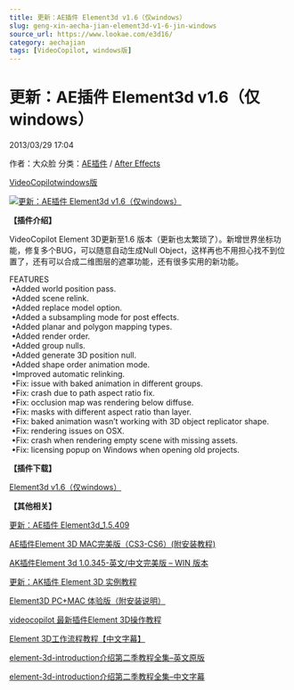 ```yaml
---
title: 更新：AE插件 Element3d v1.6（仅windows）
slug: geng-xin-aecha-jian-element3d-v1-6-jin-windows
source_url: https://www.lookae.com/e3d16/
category: aechajian
tags: [VideoCopilot, windows版]
---
```

# 更新：AE插件 Element3d v1.6（仅windows）

2013/03/29 17:04

作者：大众脸
分类：[AE插件](https://www.lookae.com/after-effects/aechajian/) / [After Effects](https://www.lookae.com/after-effects/)

[VideoCopilot](https://www.lookae.com/tag/videocopilot/)[windows版](https://www.lookae.com/tag/windows%e7%89%88/)

[![更新：AE插件 Element3d v1.6（仅windows）](https://www.lookae.com/wp-content/uploads/2013/03/e3d16.jpg "更新：AE插件 Element3d v1.6（仅windows）-LookAE.com")](https://www.lookae.com/wp-content/uploads/2013/03/e3d16.jpg)

**【插件介绍】**

VideoCopilot Element 3D更新至1.6 版本（更新也太繁琐了）。新增世界坐标功能，修复多个BUG，可以随意自动生成Null Object，这样再也不用担心找不到位置了，还有可以合成二维图层的遮罩功能，还有很多实用的新功能。

FEATURES  
 •Added world position pass.  
 •Added scene relink.  
 •Added replace model option.  
 •Added a subsampling mode for post effects.  
 •Added planar and polygon mapping types.  
 •Added render order.  
 •Added group nulls.  
 •Added generate 3D position null.  
 •Added shape order animation mode.  
 •Improved automatic relinking.  
 •Fix: issue with baked animation in different groups.  
 •Fix: crash due to path aspect ratio fix.  
 •Fix: occlusion map was rendering below diffuse.  
 •Fix: masks with different aspect ratio than layer.  
 •Fix: baked animation wasn’t working with 3D object replicator shape.  
 •Fix: rendering issues on OSX.  
 •Fix: crash when rendering empty scene with missing assets.  
 •Fix: licensing popup on Windows when opening old projects.

**【插件下载】**

[Element3d v1.6（仅windows）](https://www.400gb.com/file/18588185)

**【其他相关】**

[更新：AE插件 Element3d\_1.5.409](https://www.lookae.com/e3d-15/)

[AE插件Element 3D MAC完美版（CS3-CS6）(附安装教程)](https://www.lookae.com/mac-e3d/)

[AK插件Element 3d 1.0.345-英文/中文完美版 – WIN 版本](https://www.lookae.com/e3d-chn/)

[更新：AK插件 Element 3D 实例教程](https://www.lookae.com/e3d-jc2/)

[Element3D PC+MAC 体验版（附安装说明）](https://www.lookae.com/element3d-pcmac/)

[videocopilot 最新插件Element 3D操作教程](https://www.lookae.com/videocopilot-element-3d/)

[Element 3D工作流程教程【中文字幕】](http://115.com/file/benporas#)

[element-3d-introduction介绍第二季教程全集](http://115.com/file/benmepto#)[–英文原版](http://115.com/file/benmepto#)

[element-3d-introduction介绍第二季教程全集–中文字幕](http://115.com/file/beno9lkj#)
